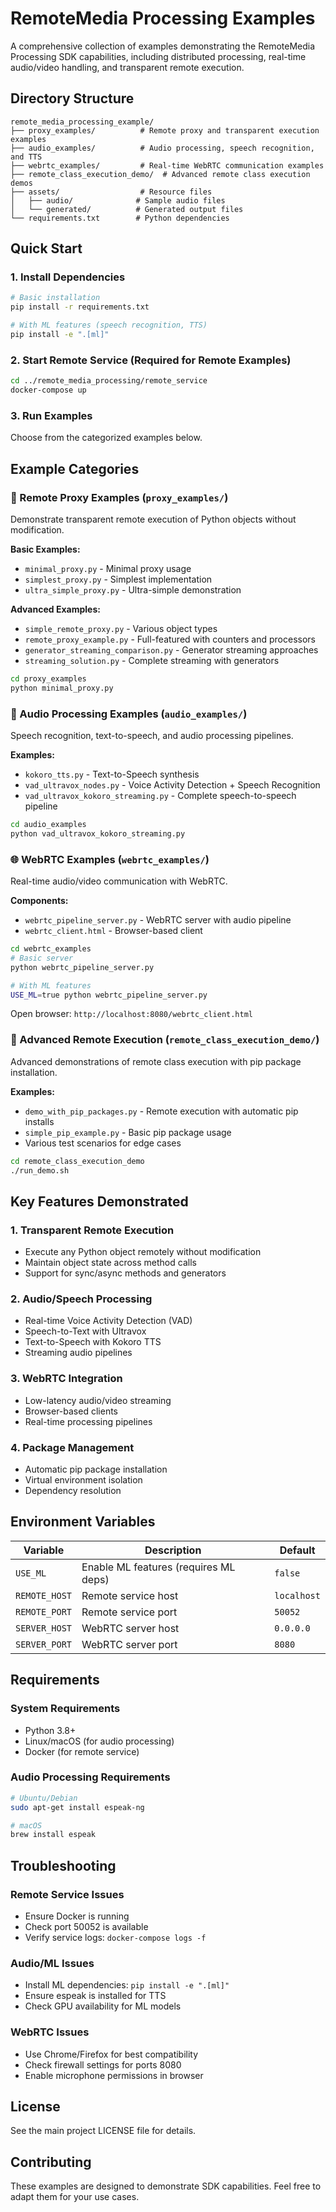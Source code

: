 # RemoteMedia Processing Examples

A comprehensive collection of examples demonstrating the RemoteMedia Processing SDK capabilities, including distributed processing, real-time audio/video handling, and transparent remote execution.

## Directory Structure

```
remote_media_processing_example/
├── proxy_examples/          # Remote proxy and transparent execution examples
├── audio_examples/          # Audio processing, speech recognition, and TTS
├── webrtc_examples/         # Real-time WebRTC communication examples
├── remote_class_execution_demo/  # Advanced remote class execution demos
├── assets/                  # Resource files
│   ├── audio/              # Sample audio files
│   └── generated/          # Generated output files
└── requirements.txt        # Python dependencies
```

## Quick Start

### 1. Install Dependencies

```bash
# Basic installation
pip install -r requirements.txt

# With ML features (speech recognition, TTS)
pip install -e ".[ml]"
```

### 2. Start Remote Service (Required for Remote Examples)

```bash
cd ../remote_media_processing/remote_service
docker-compose up
```

### 3. Run Examples

Choose from the categorized examples below.

## Example Categories

### 🔌 Remote Proxy Examples (`proxy_examples/`)

Demonstrate transparent remote execution of Python objects without modification.

**Basic Examples:**
- `minimal_proxy.py` - Minimal proxy usage
- `simplest_proxy.py` - Simplest implementation
- `ultra_simple_proxy.py` - Ultra-simple demonstration

**Advanced Examples:**
- `simple_remote_proxy.py` - Various object types
- `remote_proxy_example.py` - Full-featured with counters and processors
- `generator_streaming_comparison.py` - Generator streaming approaches
- `streaming_solution.py` - Complete streaming with generators

```bash
cd proxy_examples
python minimal_proxy.py
```

### 🎤 Audio Processing Examples (`audio_examples/`)

Speech recognition, text-to-speech, and audio processing pipelines.

**Examples:**
- `kokoro_tts.py` - Text-to-Speech synthesis
- `vad_ultravox_nodes.py` - Voice Activity Detection + Speech Recognition
- `vad_ultravox_kokoro_streaming.py` - Complete speech-to-speech pipeline

```bash
cd audio_examples
python vad_ultravox_kokoro_streaming.py
```

### 🌐 WebRTC Examples (`webrtc_examples/`)

Real-time audio/video communication with WebRTC.

**Components:**
- `webrtc_pipeline_server.py` - WebRTC server with audio pipeline
- `webrtc_client.html` - Browser-based client

```bash
cd webrtc_examples
# Basic server
python webrtc_pipeline_server.py

# With ML features
USE_ML=true python webrtc_pipeline_server.py
```

Open browser: `http://localhost:8080/webrtc_client.html`

### 🚀 Advanced Remote Execution (`remote_class_execution_demo/`)

Advanced demonstrations of remote class execution with pip package installation.

**Examples:**
- `demo_with_pip_packages.py` - Remote execution with automatic pip installs
- `simple_pip_example.py` - Basic pip package usage
- Various test scenarios for edge cases

```bash
cd remote_class_execution_demo
./run_demo.sh
```

## Key Features Demonstrated

### 1. **Transparent Remote Execution**
- Execute any Python object remotely without modification
- Maintain object state across method calls
- Support for sync/async methods and generators

### 2. **Audio/Speech Processing**
- Real-time Voice Activity Detection (VAD)
- Speech-to-Text with Ultravox
- Text-to-Speech with Kokoro TTS
- Streaming audio pipelines

### 3. **WebRTC Integration**
- Low-latency audio/video streaming
- Browser-based clients
- Real-time processing pipelines

### 4. **Package Management**
- Automatic pip package installation
- Virtual environment isolation
- Dependency resolution

## Environment Variables

| Variable | Description | Default |
|----------|-------------|---------|
| `USE_ML` | Enable ML features (requires ML deps) | `false` |
| `REMOTE_HOST` | Remote service host | `localhost` |
| `REMOTE_PORT` | Remote service port | `50052` |
| `SERVER_HOST` | WebRTC server host | `0.0.0.0` |
| `SERVER_PORT` | WebRTC server port | `8080` |

## Requirements

### System Requirements
- Python 3.8+
- Linux/macOS (for audio processing)
- Docker (for remote service)

### Audio Processing Requirements
```bash
# Ubuntu/Debian
sudo apt-get install espeak-ng

# macOS
brew install espeak
```

## Troubleshooting

### Remote Service Issues
- Ensure Docker is running
- Check port 50052 is available
- Verify service logs: `docker-compose logs -f`

### Audio/ML Issues
- Install ML dependencies: `pip install -e ".[ml]"`
- Ensure espeak is installed for TTS
- Check GPU availability for ML models

### WebRTC Issues
- Use Chrome/Firefox for best compatibility
- Check firewall settings for ports 8080
- Enable microphone permissions in browser

## License

See the main project LICENSE file for details.

## Contributing

These examples are designed to demonstrate SDK capabilities. Feel free to adapt them for your use cases.